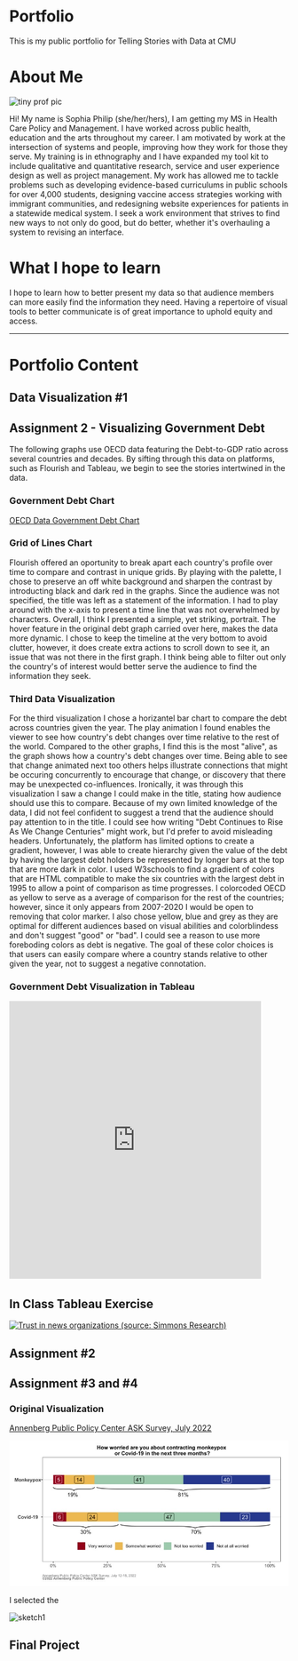 # Portfolio
This is my public portfolio for Telling Stories with Data at CMU

# About Me

![tiny prof pic](https://user-images.githubusercontent.com/112327944/188291392-04439e33-e88e-4f59-b814-155441d4dff5.jpeg)

Hi! My name is Sophia Philip (she/her/hers), I am getting my MS in Health Care Policy and Management. I have worked across public health, education and the arts throughout my career. I am motivated by work at the intersection of systems and people, improving how they work for those they serve. My training is in ethnography and I have expanded my tool kit to include qualitative and quantitative research, service and user experience design as well as project management. My work has allowed me to tackle problems such as developing evidence-based curriculums in public schools for over 4,000 students, designing vaccine access strategies working with immigrant communities, and redesigning website experiences for patients in a statewide medical system. I seek a work environment that strives to find new ways to not only do good, but do better, whether it's overhauling a system to revising an interface.

# What I hope to learn
I hope to learn how to better present my data so that audience members can more easily find the information they need. Having a repertoire of visual tools to better communicate is of great importance to uphold equity and access. 

---

# Portfolio Content
## Data Visualization #1

## Assignment 2 - Visualizing Government Debt

The following graphs use OECD data featuring the Debt-to-GDP ratio across several countries and decades. By sifting through this data on platforms, such as Flourish and Tableau, we begin to see the stories intertwined in the data.  

### Government Debt Chart

[OECD Data Government Debt Chart](https://svp893.github.io/Philip-Portfolio/dataviz2.html)

### Grid of Lines Chart

Flourish offered an oportunity to break apart each country's profile over time to compare and contrast in unique grids. By playing with the palette, I chose to preserve an off white background and sharpen the contrast by introducting black and dark red in the graphs. Since the audience was not specified, the title was left as a statement of the information. I had to play around with the x-axis to present a time line that was not overwhelmed by characters. Overall, I think I presented a simple, yet striking, portrait. The hover feature in the original debt graph carried over here, makes the data more dynamic. I chose to keep the timeline at the very bottom to avoid clutter, however, it does create extra actions to scroll down to see it, an issue that was not there in the first graph. I think being able to filter out only the country's of interest would better serve the audience to find the information they seek.

<div class="flourish-embed flourish-chart" data-src="visualisation/11155111"><script src="https://public.flourish.studio/resources/embed.js"></script></div>

### Third Data Visualization

For the third visualization I chose a horizantel bar chart to compare the debt across countries given the year. The play animation I found enables the viewer to see how country's debt changes over time relative to the rest of the world. Compared to the other graphs, I find this is the most "alive", as the graph shows how a country's debt changes over time. Being able to see that change animated next too others helps illustrate connections that might be occuring concurrently to encourage that change, or discovery that there may be unexpected co-influences. Ironically, it was through this visualization I saw a change I could make in the title, stating how audience should use this to compare. Because of my own limited knowledge of the data, I did not feel confident to suggest a trend that the audience should pay attention to in the title. I could see how writing "Debt Continues to Rise As We Change Centuries" might work, but I'd prefer to avoid misleading headers. Unfortunately, the platform has limited options to create a gradient, however, I was able to create hierarchy given the value of the debt by having the largest debt holders be represented by longer bars at the top that are more dark in color. I used W3schools to find a gradient of colors that are HTML compatible to make the six countries with the largest debt in 1995 to allow a point of comparison as time progresses. I colorcoded OECD as yellow to serve as a average of comparison for the rest of the countries; however, since it only appears from 2007-2020 I would be open to removing that color marker. I also chose yellow, blue and grey as they are optimal for different audiences based on visual abilities and colorblindess and don't suggest  "good" or "bad". I could see a reason to use more foreboding colors as debt is negative. The goal of these color choices is that users can easily compare where a country stands relative to other given the year, not to suggest a negative connotation. 

<div class="flourish-embed flourish-chart" data-src="visualisation/11155460"><script src="https://public.flourish.studio/resources/embed.js"></script></div>

### Government Debt Visualization in Tableau

<iframe src="https://public.tableau.com/views/OECDDataVizTableau1/OECDDataViz1?:showVizHome=no&:embed=true" width="90%" height="500" seamless frameborder="0" scrolling="no"></iframe>

## In Class Tableau Exercise
<div class='tableauPlaceholder' id='viz1663097939892' style='position: relative'><noscript><a href='#'><img alt='Trust in news organizations (source: Simmons Research) ' src='https:&#47;&#47;public.tableau.com&#47;static&#47;images&#47;In&#47;InClassNewsMediaPracticeExercise1&#47;Sheet1&#47;1_rss.png' style='border: none' /></a></noscript><object class='tableauViz'  style='display:none;'><param name='host_url' value='https%3A%2F%2Fpublic.tableau.com%2F' /> <param name='embed_code_version' value='3' /> <param name='site_root' value='' /><param name='name' value='InClassNewsMediaPracticeExercise1&#47;Sheet1' /><param name='tabs' value='no' /><param name='toolbar' value='yes' /><param name='static_image' value='https:&#47;&#47;public.tableau.com&#47;static&#47;images&#47;In&#47;InClassNewsMediaPracticeExercise1&#47;Sheet1&#47;1.png' /> <param name='animate_transition' value='yes' /><param name='display_static_image' value='yes' /><param name='display_spinner' value='yes' /><param name='display_overlay' value='yes' /><param name='display_count' value='yes' /><param name='language' value='en-US' /><param name='filter' value='publish=yes' /></object></div>                
<script type='text/javascript'>                    
  var divElement = document.getElementById('viz1663097939892');                    
  var vizElement = divElement.getElementsByTagName('object')[0];                   
  vizElement.style.width='100%';vizElement.style.height=(divElement.offsetWidth*0.75)+'px';                    
  var scriptElement = document.createElement('script');                    
  scriptElement.src = 'https://public.tableau.com/javascripts/api/viz_v1.js';                    
  vizElement.parentNode.insertBefore(scriptElement, vizElement);                
</script>

## Assignment #2

## Assignment #3 and #4

### Original Visualization

[Annenberg Public Policy Center ASK Survey, July 2022](https://www.annenbergpublicpolicycenter.org/survey-1-in-5-americans-fear-getting-monkeypox-but-many-know-little-about-it/)

![Annenberg data viz](https://github.com/svp893/Philip-Portfolio/blob/main/images/Annenberg%20Original%20Chart.png.jpg)

I selected the 

<div class="flourish-embed flourish-chart" data-src="visualisation/11219251"><script src="https://public.flourish.studio/resources/embed.js"></script></div>

![sketch1](images/IMG_7588.JPG)
## Final Project
